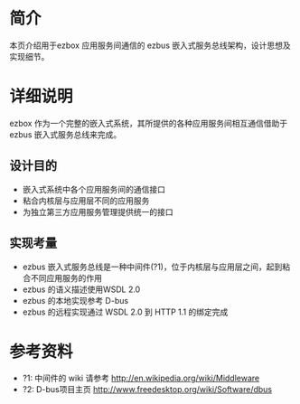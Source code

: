 # 简介 #

本页介绍用于ezbox 应用服务间通信的 ezbus 嵌入式服务总线架构，设计思想及实现细节。

# 详细说明 #

ezbox 作为一个完整的嵌入式系统，其所提供的各种应用服务间相互通信借助于 ezbus 嵌入式服务总线来完成。

## 设计目的 ##
  * 嵌入式系统中各个应用服务间的通信接口
  * 粘合内核层与应用层不同的应用服务
  * 为独立第三方应用服务管理提供统一的接口

## 实现考量 ##
  * ezbus 嵌入式服务总线是一种中间件(?1)，位于内核层与应用层之间，起到粘合不同应用服务的作用
  * ezbus 的语义描述使用WSDL 2.0
  * ezbus 的本地实现参考 D-bus
  * ezbus 的远程实现通过 WSDL 2.0 到 HTTP 1.1 的绑定完成

# 参考资料 #
  * ?1: 中间件的 wiki 请参考 http://en.wikipedia.org/wiki/Middleware
  * ?2: D-bus项目主页 http://www.freedesktop.org/wiki/Software/dbus
